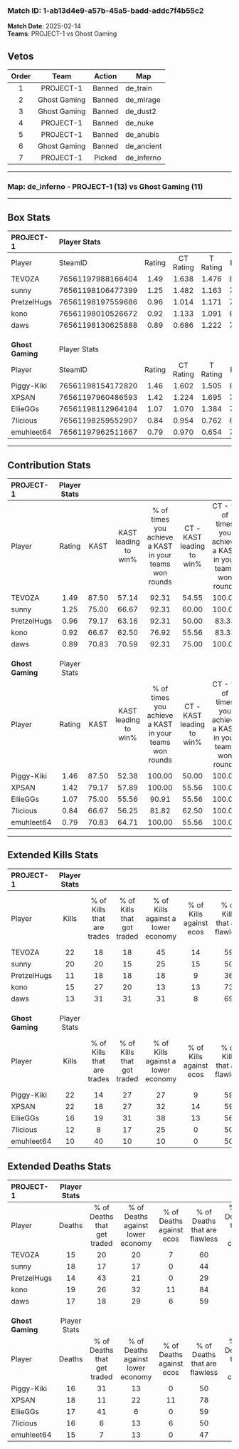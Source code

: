 ### Match ID: 1-ab13d4e9-a57b-45a5-badd-addc7f4b55c2  
**Match Date**: 2025-02-14  
**Teams**: PROJECT-1 vs Ghost Gaming  

## Vetos  

| Order | Team | Action | Map |
| :---: | :--: | :----: | --- |
| 1 | PROJECT-1 | Banned | de_train |
| 2 | Ghost Gaming | Banned | de_mirage |
| 3 | Ghost Gaming | Banned | de_dust2 |
| 4 | PROJECT-1 | Banned | de_nuke |
| 5 | PROJECT-1 | Banned | de_anubis |
| 6 | Ghost Gaming | Banned | de_ancient |
| 7 | PROJECT-1 | Picked | de_inferno |

---  

### **Map**: de_inferno - PROJECT-1 (13) vs Ghost Gaming (11)  
---  

## Box Stats  

| **PROJECT-1**    | Player Stats      |        |           |          |       |       |       |         |        |      |     |
| :- | :- | :-: | :-: | :-: | :-: | :-: | :-: | :-: | :-: | :-: | :-: |
| Player           | SteamID           | Rating | CT Rating | T Rating | KAST  |  ADR  | Kills | Assists | Deaths | K/D  | HS% |
| TEVOZA           | 76561197988166404 |  1.49  |   1.638   |  1.476   | 87.50 | 97.8  |  22   |    4    |   15   | 1.47 | 40  |
| sunny            | 76561198106477399 |  1.25  |   1.482   |  1.163   | 75.00 | 91.7  |  20   |    6    |   18   | 1.11 | 55  |
| PretzelHugs      | 76561198197559686 |  0.96  |   1.014   |  1.171   | 79.17 | 66.2  |  11   |    5    |   14   | 0.79 | 54  |
| kono             | 76561198010526672 |  0.92  |   1.133   |  1.091   | 66.67 | 70.0  |  15   |    8    |   19   | 0.79 | 53  |
| daws             | 76561198130625888 |  0.89  |   0.686   |  1.222   | 70.83 | 60.4  |  13   |    6    |   17   | 0.76 | 53  |
|                  |                   |        |           |          |       |       |       |         |        |      |     |
|                  |                   |        |           |          |       |       |       |         |        |      |     |
|                  |                   |        |           |          |       |       |       |         |        |      |     |
| **Ghost Gaming** | Player Stats      |        |           |          |       |       |       |         |        |      |     |
| Player           | SteamID           | Rating | CT Rating | T Rating | KAST  |  ADR  | Kills | Assists | Deaths | K/D  | HS% |
| Piggy-Kiki       | 76561198154172820 |  1.46  |   1.602   |  1.505   | 87.50 | 95.8  |  22   |    5    |   16   | 1.38 | 59  |
| XPSAN            | 76561197960486593 |  1.42  |   1.224   |  1.695   | 79.17 | 108.1 |  22   |    9    |   18   | 1.22 | 54  |
| EllieGGs         | 76561198112964184 |  1.07  |   1.070   |  1.384   | 75.00 | 72.1  |  16   |    8    |   17   | 0.94 | 43  |
| 7licious         | 76561198259552907 |  0.84  |   0.954   |  0.762   | 66.67 | 59.3  |  12   |    5    |   16   | 0.75 | 50  |
| emuhleet64       | 76561197962511667 |  0.79  |   0.970   |  0.654   | 70.83 | 52.1  |  10   |    4    |   15   | 0.67 | 50  |
---  

## Contribution Stats  

| **PROJECT-1**    | Player Stats |       |                      |                                                        |                           |                                                             |                          |                                                            |
| :- | :-: | :-: | :-: | :-: | :-: | :-: | :-: | :-: |
| Player           |    Rating    | KAST  | KAST leading to win% | % of times you achieve a KAST in your teams won rounds | CT - KAST leading to win% | CT - % of times you achieve a KAST in your teams won rounds | T - KAST leading to win% | T - % of times you achieve a KAST in your teams won rounds |
| TEVOZA           |     1.49     | 87.50 |        57.14         |                         92.31                          |           54.55           |                           100.00                            |          60.00           |                           85.71                            |
| sunny            |     1.25     | 75.00 |        66.67         |                         92.31                          |           60.00           |                           100.00                            |          75.00           |                           85.71                            |
| PretzelHugs      |     0.96     | 79.17 |        63.16         |                         92.31                          |           50.00           |                            83.33                            |          77.78           |                           100.00                           |
| kono             |     0.92     | 66.67 |        62.50         |                         76.92                          |           55.56           |                            83.33                            |          71.43           |                           71.43                            |
| daws             |     0.89     | 70.83 |        70.59         |                         92.31                          |           75.00           |                           100.00                            |          66.67           |                           85.71                            |
|                  |              |       |                      |                                                        |                           |                                                             |                          |                                                            |
|                  |              |       |                      |                                                        |                           |                                                             |                          |                                                            |
|                  |              |       |                      |                                                        |                           |                                                             |                          |                                                            |
| **Ghost Gaming** | Player Stats |       |                      |                                                        |                           |                                                             |                          |                                                            |
| Player           |    Rating    | KAST  | KAST leading to win% | % of times you achieve a KAST in your teams won rounds | CT - KAST leading to win% | CT - % of times you achieve a KAST in your teams won rounds | T - KAST leading to win% | T - % of times you achieve a KAST in your teams won rounds |
| Piggy-Kiki       |     1.46     | 87.50 |        52.38         |                         100.00                         |           50.00           |                           100.00                            |          54.55           |                           100.00                           |
| XPSAN            |     1.42     | 79.17 |        57.89         |                         100.00                         |           55.56           |                           100.00                            |          60.00           |                           100.00                           |
| EllieGGs         |     1.07     | 75.00 |        55.56         |                         90.91                          |           55.56           |                           100.00                            |          55.56           |                           83.33                            |
| 7licious         |     0.84     | 66.67 |        56.25         |                         81.82                          |           62.50           |                           100.00                            |          50.00           |                           66.67                            |
| emuhleet64       |     0.79     | 70.83 |        64.71         |                         100.00                         |           55.56           |                           100.00                            |          75.00           |                           100.00                           |
---  

## Extended Kills Stats  

| **PROJECT-1**    | Player Stats |                            |                            |                                    |                         |                              |                                 |                                       |                    |           |
| :- | :-: | :-: | :-: | :-: | :-: | :-: | :-: | :-: | :-: | :-: |
| Player           |    Kills     | % of Kills that are trades | % of Kills that got traded | % of Kills against a lower economy | % of Kills against ecos | % of Kills that are flawless | % of Kills that are close duels | % of Kills that are assisted by flash | Pistol Round Kills | AWP Kills |
| TEVOZA           |      22      |             18             |             18             |                 45                 |           14            |              59              |                0                |                   0                   |         5          |     1     |
| sunny            |      20      |             20             |             15             |                 25                 |           15            |              50              |                0                |                   0                   |         1          |     4     |
| PretzelHugs      |      11      |             18             |             18             |                 18                 |            9            |              36              |               27                |                   0                   |         0          |     1     |
| kono             |      15      |             27             |             20             |                 13                 |           13            |              73              |                7                |                   7                   |         2          |     2     |
| daws             |      13      |             31             |             31             |                 31                 |            8            |              69              |                0                |                   0                   |         0          |     2     |
|                  |              |                            |                            |                                    |                         |                              |                                 |                                       |                    |           |
|                  |              |                            |                            |                                    |                         |                              |                                 |                                       |                    |           |
|                  |              |                            |                            |                                    |                         |                              |                                 |                                       |                    |           |
| **Ghost Gaming** | Player Stats |                            |                            |                                    |                         |                              |                                 |                                       |                    |           |
| Player           |    Kills     | % of Kills that are trades | % of Kills that got traded | % of Kills against a lower economy | % of Kills against ecos | % of Kills that are flawless | % of Kills that are close duels | % of Kills that are assisted by flash | Pistol Round Kills | AWP Kills |
| Piggy-Kiki       |      22      |             14             |             27             |                 27                 |            9            |              59              |               18                |                  14                   |         0          |     3     |
| XPSAN            |      22      |             18             |             27             |                 32                 |           14            |              59              |                9                |                   0                   |         0          |     2     |
| EllieGGs         |      16      |             19             |             31             |                 38                 |           13            |              56              |               13                |                   0                   |         0          |     1     |
| 7licious         |      12      |             8              |             17             |                 25                 |            0            |              50              |                0                |                   0                   |         0          |     0     |
| emuhleet64       |      10      |             40             |             10             |                 10                 |            0            |              50              |                0                |                   0                   |         4          |     0     |
## Extended Deaths Stats  

| **PROJECT-1**    | Player Stats |                             |                                   |                          |                               |                            |                           |               |
| :- | :-: | :-: | :-: | :-: | :-: | :-: | :-: | :-: |
| Player           |    Deaths    | % of Deaths that get traded | % of Deaths against lower economy | % of Deaths against ecos | % of Deaths that are flawless | % of Deaths that are close | % of Deaths while blinded | Deaths to AWP |
| TEVOZA           |      15      |             20              |                20                 |            7             |              60               |             0              |             0             |       0       |
| sunny            |      18      |             17              |                17                 |            0             |              44               |             11             |             0             |       0       |
| PretzelHugs      |      14      |             43              |                21                 |            0             |              29               |             21             |             0             |       1       |
| kono             |      19      |             26              |                32                 |            11            |              84               |             11             |             5             |       1       |
| daws             |      17      |             18              |                29                 |            6             |              59               |             6              |            12             |       2       |
|                  |              |                             |                                   |                          |                               |                            |                           |               |
|                  |              |                             |                                   |                          |                               |                            |                           |               |
|                  |              |                             |                                   |                          |                               |                            |                           |               |
| **Ghost Gaming** | Player Stats |                             |                                   |                          |                               |                            |                           |               |
| Player           |    Deaths    | % of Deaths that get traded | % of Deaths against lower economy | % of Deaths against ecos | % of Deaths that are flawless | % of Deaths that are close | % of Deaths while blinded | Deaths to AWP |
| Piggy-Kiki       |      16      |             31              |                13                 |            0             |              50               |             6              |             6             |       1       |
| XPSAN            |      18      |             11              |                22                 |            11            |              78               |             0              |             0             |       1       |
| EllieGGs         |      17      |             41              |                 6                 |            0             |              59               |             0              |             0             |       0       |
| 7licious         |      16      |              6              |                13                 |            6             |              50               |             6              |             0             |       3       |
| emuhleet64       |      15      |              7              |                13                 |            0             |              47               |             13             |             0             |       3       |
